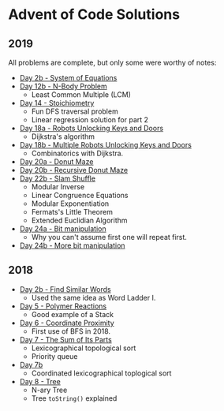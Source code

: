 # Advent of Code Solutions

## 2019
All problems are complete, but only some were worthy of notes:

* [Day 2b - System of Equations](src/2019/2b.md)
* [Day 12b - N-Body Problem](src/2019/12b.md)
    * Least Common Multiple (LCM)
* [Day 14 - Stoichiometry](src/2019/14.md)
    * Fun DFS traversal problem
    * Linear regression solution for part 2
* [Day 18a - Robots Unlocking Keys and Doors](src/2019/18.md)
    * Dijkstra's algorithm
* [Day 18b - Multiple Robots Unlocking Keys and Doors](src/2019/18b.md)
    * Combinatorics with Dijkstra.
* [Day 20a - Donut Maze](src/2019/20.md)
* [Day 20b - Recursive Donut Maze](src/2019/20b.md)
* [Day 22b - Slam Shuffle](src/2019/22.md)
    * Modular Inverse
    * Linear Congruence Equations
    * Modular Exponentiation
    * Fermats's Little Theorem
    * Extended Euclidian Algorithm
* [Day 24a - Bit manipulation](src/2019/24.md)
    * Why you can't assume first one will repeat first.
* [Day 24b - More bit manipulation](src/2019/24b.md)

## 2018
* [Day 2b - Find Similar Words](src/2018/2b.md)
    * Used the same idea as Word Ladder I.
* [Day 5 - Polymer Reactions](src/2018/5.md)
    * Good example of a Stack
* [Day 6 - Coordinate Proximity](src/2018/6.md)
    * First use of BFS in 2018.
* [Day 7 - The Sum of Its Parts](src/2018/7.md)
    * Lexicographical topological sort
    * Priority queue
* [Day 7b](src/2018/7b.md)
    * Coordinated lexicographical toplogical sort
* [Day 8 - Tree](src/2018/8.md)
    * N-ary Tree
    * Tree `toString()` explained

